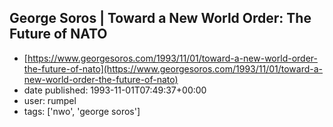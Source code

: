 ## George Soros | Toward a New World Order: The Future of NATO
 - [https://www.georgesoros.com/1993/11/01/toward-a-new-world-order-the-future-of-nato](https://www.georgesoros.com/1993/11/01/toward-a-new-world-order-the-future-of-nato)
 - date published: 1993-11-01T07:49:37+00:00
 - user: rumpel
 - tags: ['nwo', 'george soros']

